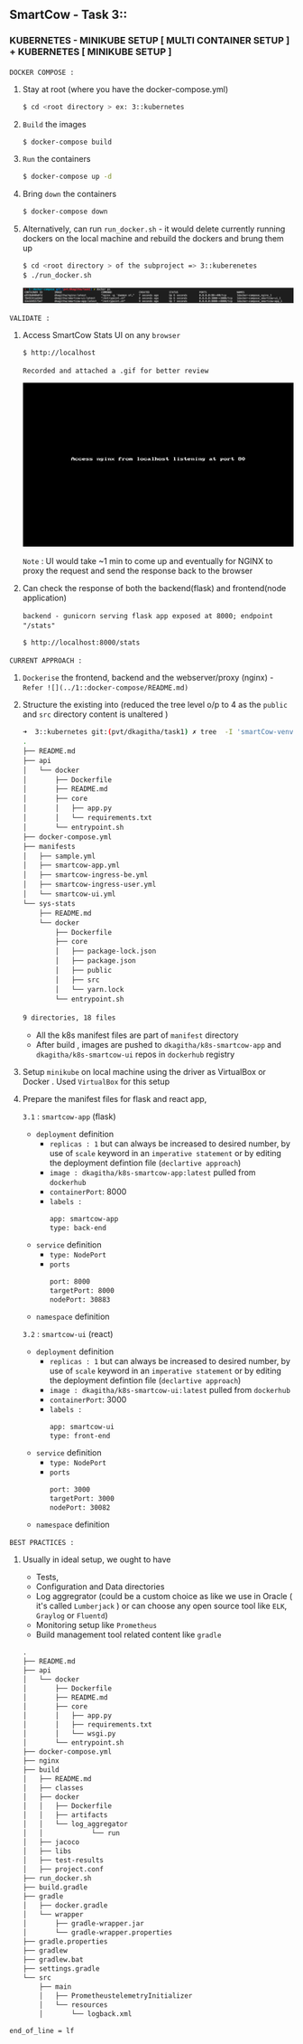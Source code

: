 
## SmartCow - Task 3::
### KUBERNETES - MINIKUBE SETUP [ MULTI CONTAINER SETUP ] + KUBERNETES [ MINIKUBE SETUP ]

`DOCKER COMPOSE :`

1. Stay at root (where you have the docker-compose.yml)
    ```bash
    $ cd <root directory > ex: 3::kubernetes
    ```    

2. `Build` the images 
    ```bash
    $ docker-compose build
    ```
3. `Run` the containers
    ```bash
    $ docker-compose up -d

    ```
4. Bring `down` the containers
    ```bash
    $ docker-compose down
    ```
5. Alternatively, can run `run_docker.sh` - it would delete currently running dockers on the local machine and rebuild the dockers and brung them up 
    ```bash
    $ cd <root directory > of the subproject => 3::kuberenetes
    $ ./run_docker.sh 
    ```
    ![](./img/1-docker_ps.png)


`VALIDATE :`

1. Access SmartCow Stats UI on any `browser`

    ```bash
    $ http://localhost
    ```  
    `Recorded and attached a .gif for better review` 
    
    ![](./img/gif/1-validate-localhost.gif)
   

    `Note` : UI would take ~1 min to come up and eventually for NGINX to proxy the request and send the response back to the browser


2. Can check the response of both the backend(flask) and frontend(node application) 

    `backend - gunicorn serving flask app exposed at 8000; endpoint "/stats"`
    ```bash
    $ http://localhost:8000/stats
    ```  
    
`CURRENT APPROACH :`

1. `Dockerise` the frontend, backend and the webserver/proxy (nginx) - `Refer ![](../1::docker-compose/README.md)`

2. Structure the existing into (reduced the tree level o/p to 4 as the `public` and `src` directory content is unaltered )

    ```bash
    ➜  3::kubernetes git:(pvt/dkagitha/task1) ✗ tree  -I 'smartCow-venv|node_modules|*pycache*|AWSCLIV2.pkg|img' -L 4
    .
    ├── README.md
    ├── api
    │   └── docker
    │       ├── Dockerfile
    │       ├── README.md
    │       ├── core
    │       │   ├── app.py
    │       │   └── requirements.txt
    │       └── entrypoint.sh
    ├── docker-compose.yml
    ├── manifests
    │   ├── sample.yml
    │   ├── smartcow-app.yml
    │   ├── smartcow-ingress-be.yml
    │   ├── smartcow-ingress-user.yml
    │   └── smartcow-ui.yml
    └── sys-stats
        ├── README.md
        └── docker
            ├── Dockerfile
            ├── core
            │   ├── package-lock.json
            │   ├── package.json
            │   ├── public
            │   ├── src
            │   └── yarn.lock
            └── entrypoint.sh

    9 directories, 18 files
    ```
    -  All the k8s manifest files are part of `manifest` directory
    - After build , images are pushed to `dkagitha/k8s-smartcow-app` and `dkagitha/k8s-smartcow-ui` repos in `dockerhub` registry

2. Setup `minikube` on local machine using the driver as VirtualBox or Docker . Used `VirtualBox` for this setup

3. Prepare the manifest files for flask and react app, 
    
    `3.1` : `smartcow-app` (flask)
    - `deployment` definition
        -  `replicas : 1` but can always be increased to desired number, by use of `scale` keyword in an `imperative statement` or by editing the deployment defintion file (`declartive approach`)
        -  `image : dkagitha/k8s-smartcow-app:latest` pulled from `dockerhub` 
        - `containerPort`: 8000
        - `labels :` 
            ```
            app: smartcow-app
            type: back-end
            ```
    - `service` definition
        - `type: NodePort`
        - `ports`
            ```
            port: 8000
            targetPort: 8000
            nodePort: 30883
            ```
    - `namespace` definition 

    `3.2` : `smartcow-ui` (react)
    - `deployment` definition
        -  `replicas : 1` but can always be increased to desired number, by use of `scale` keyword in an `imperative statement` or by editing the deployment defintion file (`declartive approach`)
        -  `image : dkagitha/k8s-smartcow-ui:latest` pulled from `dockerhub` 
        - `containerPort`: 3000
        - `labels :` 
            ```
            app: smartcow-ui
            type: front-end
            ```
    - `service` definition
        - `type: NodePort`
        - `ports`
            ```
            port: 3000
            targetPort: 3000
            nodePort: 30082
            ```
    - `namespace` definition 
    




`BEST PRACTICES :`

1. Usually in ideal setup, we ought to have 
    - Tests, 
    - Configuration and Data directories  
    - Log aggregrator (could be a custom choice as like we use in Oracle ( it's called `Lumberjack` ) or can choose any open source tool like `ELK`, `Graylog` or `Fluentd`)
    - Monitoring setup like `Prometheus`  
    - Build management tool related content like `gradle`   
    
    ```
    .
    ├── README.md
    ├── api
    │   └── docker
    │       ├── Dockerfile
    │       ├── README.md
    │       ├── core
    │       │   ├── app.py
    │       │   ├── requirements.txt
    │       │   └── wsgi.py
    │       └── entrypoint.sh
    ├── docker-compose.yml
    ├── nginx
    ├── build
    │   ├── README.md
    │   ├── classes
    │   ├── docker
    │   │   ├── Dockerfile
    │   │   ├── artifacts
    │   │   └── log_aggregator
    │   │            └── run
    │   ├── jacoco
    │   ├── libs
    │   ├── test-results
    │   ├── project.conf
    ├── run_docker.sh
    ├── build.gradle
    ├── gradle
    │   ├── docker.gradle
    │   └── wrapper
    │       ├── gradle-wrapper.jar
    │       └── gradle-wrapper.properties
    ├── gradle.properties
    ├── gradlew
    ├── gradlew.bat
    ├── settings.gradle
    └── src
        ├── main
        │   ├── PrometheustelemetryInitializer
        │   └── resources
        │       └── logback.xml

    ``` 





```bash
end_of_line = lf
```